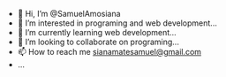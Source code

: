 - 👋 Hi, I’m @SamuelAmosiana
- 👀 I’m interested in programing and web development...
- 🌱 I’m currently learning web development...
- 💞️ I’m looking to collaborate on programing...
- 📫 How to reach me sianamatesamuel@gmail.com
- ...

<!---
SamuelAmosiana/SamuelAmosiana is a ✨ special ✨ repository because its `README.md` (this file) appears on your GitHub profile.
You can click the Preview link to take a look at your changes.
--->
